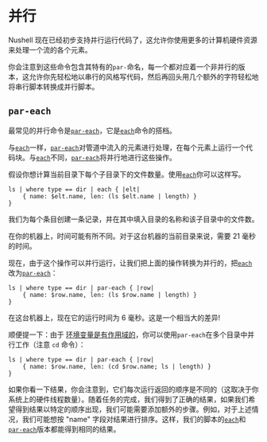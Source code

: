 # 并行

Nushell 现在已经初步支持并行运行代码了，这允许你使用更多的计算机硬件资源来处理一个流的各个元素。

你会注意到这些命令包含其特有的`par-`命名，每一个都对应着一个非并行的版本，这允许你先轻松地以串行的风格写代码，然后再回头用几个额外的字符轻松地将串行脚本转换成并行脚本。

## `par-each`

最常见的并行命令是[`par-each`](/zh-CN/commands/docs/par-each.md)，它是[`each`](/zh-CN/commands/docs/each.md)命令的搭档。

与[`each`](/zh-CN/commands/docs/each.md)一样，[`par-each`](/zh-CN/commands/docs/par-each.md)对管道中流入的元素进行处理，在每个元素上运行一个代码块。与[`each`](/zh-CN/commands/docs/each.md)不同，[`par-each`](/zh-CN/commands/docs/par-each.md)将并行地进行这些操作。

假设你想计算当前目录下每个子目录下的文件数量。使用[`each`](/zh-CN/commands/docs/each.md)你可以这样写。

```nu
ls | where type == dir | each { |elt|
    { name: $elt.name, len: (ls $elt.name | length) }
}
```

我们为每个条目创建一条记录，并在其中填入目录的名称和该子目录中的文件数。

在你的机器上，时间可能有所不同。对于这台机器的当前目录来说，需要 21 毫秒的时间。

现在，由于这个操作可以并行运行，让我们把上面的操作转换为并行的，把[`each`](/zh-CN/commands/docs/each.md)改为[`par-each`](/zh-CN/commands/docs/par-each.md)：

```nu
ls | where type == dir | par-each { |row|
    { name: $row.name, len: (ls $row.name | length) }
}
```

在这台机器上，现在它的运行时间为 6 毫秒。这是一个相当大的差异!

顺便提一下：由于 [环境变量是有作用域的](environment.md#作用域)，你可以使用`par-each`在多个目录中并行工作（注意 `cd` 命令）：

```nu
ls | where type == dir | par-each { |row|
    { name: $row.name, len: (cd $row.name; ls | length) }
}
```

如果你看一下结果，你会注意到，它们每次运行返回的顺序是不同的（这取决于你系统上的硬件线程数量）。随着任务的完成，我们得到了正确的结果，如果我们希望得到结果以特定的顺序出现，我们可能需要添加额外的步骤。例如，对于上述情况，我们可能想按 "name" 字段对结果进行排序。这样，我们的脚本的[`each`](/zh-CN/commands/docs/each.md)和[`par-each`](/zh-CN/commands/docs/par-each.md)版本都能得到相同的结果。
